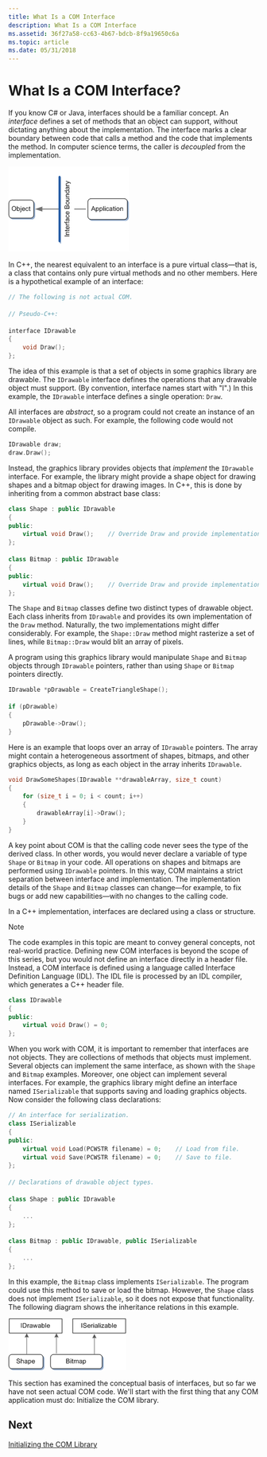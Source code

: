 ```yaml
---
title: What Is a COM Interface
description: What Is a COM Interface
ms.assetid: 36f27a58-cc63-4b67-bdcb-8f9a19650c6a
ms.topic: article
ms.date: 05/31/2018
---
```


# What Is a COM Interface?

If you know C# or Java, interfaces should be a familiar concept. An *interface* defines a set of methods that an object can support, without dictating anything about the implementation. The interface marks a clear boundary between code that calls a method and the code that implements the method. In computer science terms, the caller is *decoupled* from the implementation.

![illustration showing the interface boundary between an object and an application](images/com01.png)

In C++, the nearest equivalent to an interface is a pure virtual class—that is, a class that contains only pure virtual methods and no other members. Here is a hypothetical example of an interface:

```C++
// The following is not actual COM.

// Pseudo-C++:

interface IDrawable
{
    void Draw();
};
```

The idea of this example is that a set of objects in some graphics library are drawable. The `IDrawable` interface defines the operations that any drawable object must support. (By convention, interface names start with "I".) In this example, the `IDrawable` interface defines a single operation: `Draw`.

All interfaces are *abstract*, so a program could not create an instance of an `IDrawable` object as such. For example, the following code would not compile.

```C++
IDrawable draw;
draw.Draw();
```

Instead, the graphics library provides objects that *implement* the `IDrawable` interface. For example, the library might provide a shape object for drawing shapes and a bitmap object for drawing images. In C++, this is done by inheriting from a common abstract base class:

```C++
class Shape : public IDrawable
{
public:
    virtual void Draw();    // Override Draw and provide implementation.
};

class Bitmap : public IDrawable
{
public:
    virtual void Draw();    // Override Draw and provide implementation.
};
```

The `Shape` and `Bitmap` classes define two distinct types of drawable object. Each class inherits from `IDrawable` and provides its own implementation of the `Draw` method. Naturally, the two implementations might differ considerably. For example, the `Shape::Draw` method might rasterize a set of lines, while `Bitmap::Draw` would blit an array of pixels.

A program using this graphics library would manipulate `Shape` and `Bitmap` objects through `IDrawable` pointers, rather than using `Shape` or `Bitmap` pointers directly.

```C++
IDrawable *pDrawable = CreateTriangleShape();

if (pDrawable)
{
    pDrawable->Draw();
}
```

Here is an example that loops over an array of `IDrawable` pointers. The array might contain a heterogeneous assortment of shapes, bitmaps, and other graphics objects, as long as each object in the array inherits `IDrawable`.

```C++
void DrawSomeShapes(IDrawable **drawableArray, size_t count)
{
    for (size_t i = 0; i < count; i++)
    {
        drawableArray[i]->Draw();
    }
}
```

A key point about COM is that the calling code never sees the type of the derived class. In other words, you would never declare a variable of type `Shape` or `Bitmap` in your code. All operations on shapes and bitmaps are performed using `IDrawable` pointers. In this way, COM maintains a strict separation between interface and implementation. The implementation details of the `Shape` and `Bitmap` classes can change—for example, to fix bugs or add new capabilities—with no changes to the calling code.

In a C++ implementation, interfaces are declared using a class or structure.

> [!Note]  
> The code examples in this topic are meant to convey general concepts, not real-world practice. Defining new COM interfaces is beyond the scope of this series, but you would not define an interface directly in a header file. Instead, a COM interface is defined using a language called Interface Definition Language (IDL). The IDL file is processed by an IDL compiler, which generates a C++ header file.

```C++
class IDrawable
{
public:
    virtual void Draw() = 0;
};
```

When you work with COM, it is important to remember that interfaces are not objects. They are collections of methods that objects must implement. Several objects can implement the same interface, as shown with the `Shape` and `Bitmap` examples. Moreover, one object can implement several interfaces. For example, the graphics library might define an interface named `ISerializable` that supports saving and loading graphics objects. Now consider the following class declarations:

```C++
// An interface for serialization.
class ISerializable
{
public:
    virtual void Load(PCWSTR filename) = 0;    // Load from file.
    virtual void Save(PCWSTR filename) = 0;    // Save to file.
};

// Declarations of drawable object types.

class Shape : public IDrawable
{
    ...
};

class Bitmap : public IDrawable, public ISerializable
{
    ...
};
```

In this example, the `Bitmap` class implements `ISerializable`. The program could use this method to save or load the bitmap. However, the `Shape` class does not implement `ISerializable`, so it does not expose that functionality. The following diagram shows the inheritance relations in this example.

![illustration showing interface inheritance, with the shape and bitmap classes pointing to idrawable, but only bitmap pointing to iserializable](images/com02.png)

This section has examined the conceptual basis of interfaces, but so far we have not seen actual COM code. We'll start with the first thing that any COM application must do: Initialize the COM library.

## Next

[Initializing the COM Library](initializing-the-com-library.md)